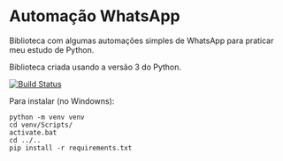 # Automação WhatsApp
Biblioteca com algumas automações simples de WhatsApp para praticar meu estudo de Python.

Biblioteca criada usando a versão 3 do Python.

[![Build Status](https://app.travis-ci.com/olv-leo/automacao-whatsapp.svg?branch=master)](https://app.travis-ci.com/olv-leo/automacao-whatsapp)

Para instalar (no Windowns):
```console
python -m venv venv
cd venv/Scripts/
activate.bat
cd ../..
pip install -r requirements.txt
```